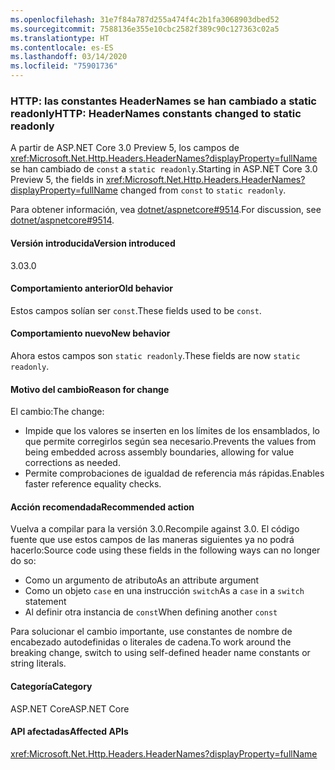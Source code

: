 ```yaml
---
ms.openlocfilehash: 31e7f84a787d255a474f4c2b1fa3068903dbed52
ms.sourcegitcommit: 7588136e355e10cbc2582f389c90c127363c02a5
ms.translationtype: HT
ms.contentlocale: es-ES
ms.lasthandoff: 03/14/2020
ms.locfileid: "75901736"
---
```

### <a name="http-headernames-constants-changed-to-static-readonly"></a><span data-ttu-id="0b08f-101">HTTP: las constantes HeaderNames se han cambiado a static readonly</span><span class="sxs-lookup"><span data-stu-id="0b08f-101">HTTP: HeaderNames constants changed to static readonly</span></span>

<span data-ttu-id="0b08f-102">A partir de ASP.NET Core 3.0 Preview 5, los campos de <xref:Microsoft.Net.Http.Headers.HeaderNames?displayProperty=fullName> se han cambiado de `const` a `static readonly`.</span><span class="sxs-lookup"><span data-stu-id="0b08f-102">Starting in ASP.NET Core 3.0 Preview 5, the fields in <xref:Microsoft.Net.Http.Headers.HeaderNames?displayProperty=fullName> changed from `const` to `static readonly`.</span></span>

<span data-ttu-id="0b08f-103">Para obtener información, vea [dotnet/aspnetcore#9514](https://github.com/dotnet/aspnetcore/issues/9514).</span><span class="sxs-lookup"><span data-stu-id="0b08f-103">For discussion, see [dotnet/aspnetcore#9514](https://github.com/dotnet/aspnetcore/issues/9514).</span></span>

#### <a name="version-introduced"></a><span data-ttu-id="0b08f-104">Versión introducida</span><span class="sxs-lookup"><span data-stu-id="0b08f-104">Version introduced</span></span>

<span data-ttu-id="0b08f-105">3.0</span><span class="sxs-lookup"><span data-stu-id="0b08f-105">3.0</span></span>

#### <a name="old-behavior"></a><span data-ttu-id="0b08f-106">Comportamiento anterior</span><span class="sxs-lookup"><span data-stu-id="0b08f-106">Old behavior</span></span>

<span data-ttu-id="0b08f-107">Estos campos solían ser `const`.</span><span class="sxs-lookup"><span data-stu-id="0b08f-107">These fields used to be `const`.</span></span>

#### <a name="new-behavior"></a><span data-ttu-id="0b08f-108">Comportamiento nuevo</span><span class="sxs-lookup"><span data-stu-id="0b08f-108">New behavior</span></span>

<span data-ttu-id="0b08f-109">Ahora estos campos son `static readonly`.</span><span class="sxs-lookup"><span data-stu-id="0b08f-109">These fields are now `static readonly`.</span></span>

#### <a name="reason-for-change"></a><span data-ttu-id="0b08f-110">Motivo del cambio</span><span class="sxs-lookup"><span data-stu-id="0b08f-110">Reason for change</span></span>

<span data-ttu-id="0b08f-111">El cambio:</span><span class="sxs-lookup"><span data-stu-id="0b08f-111">The change:</span></span>

* <span data-ttu-id="0b08f-112">Impide que los valores se inserten en los límites de los ensamblados, lo que permite corregirlos según sea necesario.</span><span class="sxs-lookup"><span data-stu-id="0b08f-112">Prevents the values from being embedded across assembly boundaries, allowing for value corrections as needed.</span></span>
* <span data-ttu-id="0b08f-113">Permite comprobaciones de igualdad de referencia más rápidas.</span><span class="sxs-lookup"><span data-stu-id="0b08f-113">Enables faster reference equality checks.</span></span>

#### <a name="recommended-action"></a><span data-ttu-id="0b08f-114">Acción recomendada</span><span class="sxs-lookup"><span data-stu-id="0b08f-114">Recommended action</span></span>

<span data-ttu-id="0b08f-115">Vuelva a compilar para la versión 3.0.</span><span class="sxs-lookup"><span data-stu-id="0b08f-115">Recompile against 3.0.</span></span> <span data-ttu-id="0b08f-116">El código fuente que use estos campos de las maneras siguientes ya no podrá hacerlo:</span><span class="sxs-lookup"><span data-stu-id="0b08f-116">Source code using these fields in the following ways can no longer do so:</span></span>

* <span data-ttu-id="0b08f-117">Como un argumento de atributo</span><span class="sxs-lookup"><span data-stu-id="0b08f-117">As an attribute argument</span></span>
* <span data-ttu-id="0b08f-118">Como un objeto `case` en una instrucción `switch`</span><span class="sxs-lookup"><span data-stu-id="0b08f-118">As a `case` in a `switch` statement</span></span>
* <span data-ttu-id="0b08f-119">Al definir otra instancia de `const`</span><span class="sxs-lookup"><span data-stu-id="0b08f-119">When defining another `const`</span></span>

<span data-ttu-id="0b08f-120">Para solucionar el cambio importante, use constantes de nombre de encabezado autodefinidas o literales de cadena.</span><span class="sxs-lookup"><span data-stu-id="0b08f-120">To work around the breaking change, switch to using self-defined header name constants or string literals.</span></span>

#### <a name="category"></a><span data-ttu-id="0b08f-121">Categoría</span><span class="sxs-lookup"><span data-stu-id="0b08f-121">Category</span></span>

<span data-ttu-id="0b08f-122">ASP.NET Core</span><span class="sxs-lookup"><span data-stu-id="0b08f-122">ASP.NET Core</span></span>

#### <a name="affected-apis"></a><span data-ttu-id="0b08f-123">API afectadas</span><span class="sxs-lookup"><span data-stu-id="0b08f-123">Affected APIs</span></span>

<xref:Microsoft.Net.Http.Headers.HeaderNames?displayProperty=fullName>

<!-- 

#### Affected APIs

`T:Microsoft.Net.Http.Headers.HeaderNames`

-->
